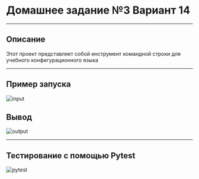 # Домашнее задание №3 Вариант 14
___
## Описание
Этот проект представляет собой инструмент командной строки для учебного конфигурационного языка
___
## Пример запуска 
![input](https://github.com/d1nech/KonfUpravlenie/blob/main/HW%20№2/img/zapusk.png?raw=true)
## Вывод
![output](https://github.com/d1nech/KonfUpravlenie/blob/main/HW%20№2/img/zapusk.png?raw=true)
___
## Тестирование с помощью Pytest
![pytest](https://github.com/d1nech/KonfUpravlenie/blob/main/HW%20№2/img/zapusk.png?raw=true)
